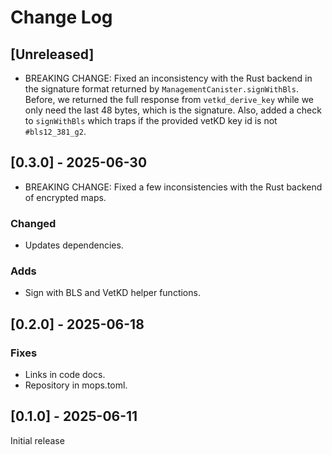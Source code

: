 # Change Log

## [Unreleased]

- BREAKING CHANGE: Fixed an inconsistency with the Rust backend in the signature format returned by `ManagementCanister.signWithBls`. Before, we returned the full response from `vetkd_derive_key` while we only need the last 48 bytes, which is the signature. Also, added a check to `signWithBls` which traps if the provided vetKD key id is not `#bls12_381_g2`.

## [0.3.0] - 2025-06-30

- BREAKING CHANGE: Fixed a few inconsistencies with the Rust backend of encrypted maps. 

### Changed

- Updates dependencies.

### Adds
- Sign with BLS and VetKD helper functions.

## [0.2.0] - 2025-06-18

### Fixes
- Links in code docs.
- Repository in mops.toml.

## [0.1.0] - 2025-06-11

Initial release